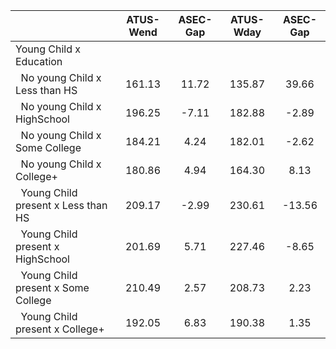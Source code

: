 
|                      |    ATUS-Wend |     ASEC-Gap |    ATUS-Wday |     ASEC-Gap |
| -------------------- | :----------: | :----------: | :----------: | :----------: |
| Young Child x Education |              |              |              |              |
| &nbsp;&nbsp;No young Child x Less than HS |       161.13 |        11.72 |       135.87 |        39.66 |
| &nbsp;&nbsp;No young Child x HighSchool |       196.25 |        -7.11 |       182.88 |        -2.89 |
| &nbsp;&nbsp;No young Child x Some College |       184.21 |         4.24 |       182.01 |        -2.62 |
| &nbsp;&nbsp;No young Child x College+ |       180.86 |         4.94 |       164.30 |         8.13 |
| &nbsp;&nbsp;Young Child present x Less than HS |       209.17 |        -2.99 |       230.61 |       -13.56 |
| &nbsp;&nbsp;Young Child present x HighSchool |       201.69 |         5.71 |       227.46 |        -8.65 |
| &nbsp;&nbsp;Young Child present x Some College |       210.49 |         2.57 |       208.73 |         2.23 |
| &nbsp;&nbsp;Young Child present x College+ |       192.05 |         6.83 |       190.38 |         1.35 |


